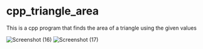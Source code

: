 # cpp_triangle_area
This is a cpp program that finds the area of a triangle using the given values

![Screenshot (16)](https://github.com/Wambura001/cpp_triangle_area/assets/87015626/42f1cc58-ce2e-4404-97f7-c6d2f43fc082)
![Screenshot (17)](https://github.com/Wambura001/cpp_triangle_area/assets/87015626/bf52bc55-fc48-4d06-a4d8-558e9220320c)
